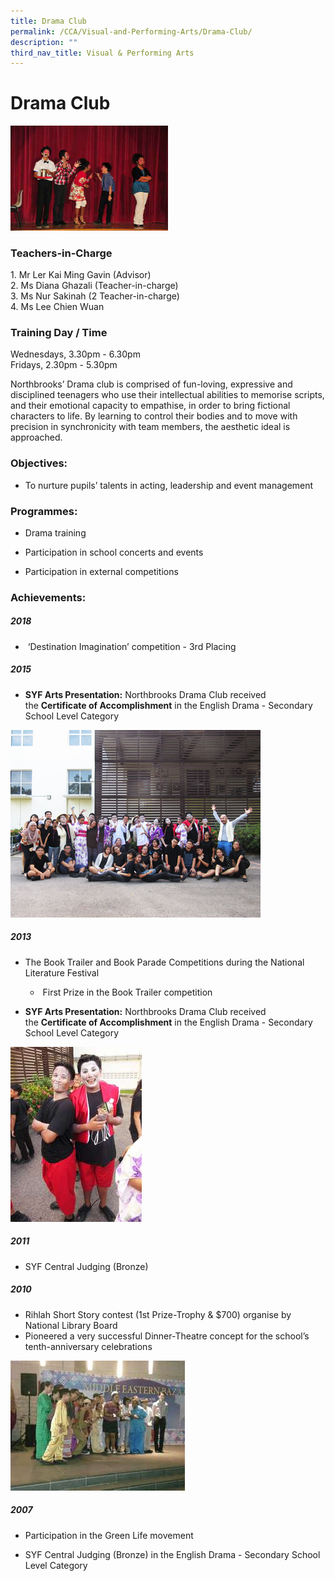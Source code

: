 ```yaml
---
title: Drama Club
permalink: /CCA/Visual-and-Performing-Arts/Drama-Club/
description: ""
third_nav_title: Visual & Performing Arts
---
```

Drama Club
==========
<img src="/images/drama.jpeg" style="width:50%">



### Teachers-in-Charge

1. Mr Ler Kai Ming Gavin (Advisor)  
2. Ms Diana Ghazali (Teacher-in-charge)  
3. Ms Nur Sakinah (2 Teacher-in-charge)  
4. Ms Lee Chien Wuan  

### Training Day / Time

Wednesdays, 3.30pm - 6.30pm  
Fridays, 2.30pm - 5.30pm

Northbrooks’ Drama club is comprised of fun-loving, expressive and disciplined teenagers who use their intellectual abilities to memorise scripts, and their emotional capacity to empathise, in order to bring fictional characters to life. By learning to control their bodies and to move with precision in synchronicity with team members, the aesthetic ideal is approached.

### Objectives:

*   To nurture pupils’ talents in acting, leadership and event management

  

### **Programmes:**

*   Drama training  
    
*   Participation in school concerts and events
*   Participation in external competitions

  

### Achievements:
  

##### 2018

*    ‘Destination Imagination’ competition - 3rd Placing  
    

  

##### 2015

*   **SYF Arts Presentation:** Northbrooks Drama Club received the **Certificate of Accomplishment** in the English Drama - Secondary School Level Category

![](/images/Drama_SYF_2015.jpeg)

##### 2013

*   The Book Trailer and Book Parade Competitions during the National Literature Festival
    -  First Prize in the Book Trailer competition
    

*   **SYF Arts Presentation:** Northbrooks Drama Club received the **Certificate of Accomplishment** in the English Drama - Secondary School Level Category

![](/images/Drama2.jpg)

##### 2011

*   SYF Central Judging (Bronze)


 
##### 2010

*   Rihlah Short Story contest (1st Prize-Trophy & $700) organise by National Library Board
*   Pioneered a very successful Dinner-Theatre concept for the school’s tenth-anniversary celebrations

![](/images/Drama4.png)

##### 2007

*   Participation in the Green Life movement
    
*   SYF Central Judging (Bronze) in the English Drama - Secondary School Level Category